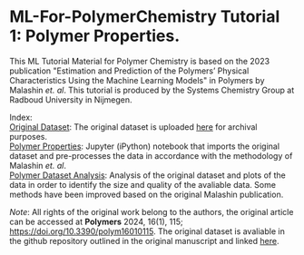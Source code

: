 # ML-For-PolymerChemistry Tutorial 1: Polymer Properties.
This ML Tutorial Material for Polymer Chemistry is based on the 2023 publication "Estimation and Prediction of the Polymers’ Physical Characteristics Using the Machine Learning Models" in Polymers by Malashin *et. al*.  This tutorial is produced by the Systems Chemistry Group at Radboud University in Nijmegen. 

Index: 
<br>[Original Dataset](https://github.com/catauggie/polymersML/blob/main/polyinfo%20homopolymer.xlsx): The original dataset is uploaded [here](https://github.com/chriswilson2020/ML-For-PolymerChemistry/blob/main/polyinfo%20homopolymer.xlsx) for archival purposes.
<br>[Polymer Properties](https://github.com/chriswilson2020/ML-For-PolymerChemistry/blob/main/Polymer%20Properties.ipynb): Jupyter (iPython) notebook that imports the original dataset and pre-processes the data in accordance with the methodology of Malashin *et. al*.
<br>[Polymer Dataset Analysis](https://github.com/chriswilson2020/ML-For-PolymerChemistry/blob/main/Polymer_Dataset_Analysis.ipynb): Analysis of the original dataset and plots of the data in order to identify the size and quality of the avaliable data. Some methods have been improved based on the original Malashin publication. 



*Note*: All rights of the original work belong to the authors, the original article can be accessed at **Polymers** 2024, 16(1), 115; https://doi.org/10.3390/polym16010115.  The original dataset is avaliable in the github repository outlined in the original manuscript and linked [here](https://github.com/catauggie/polymersML).
